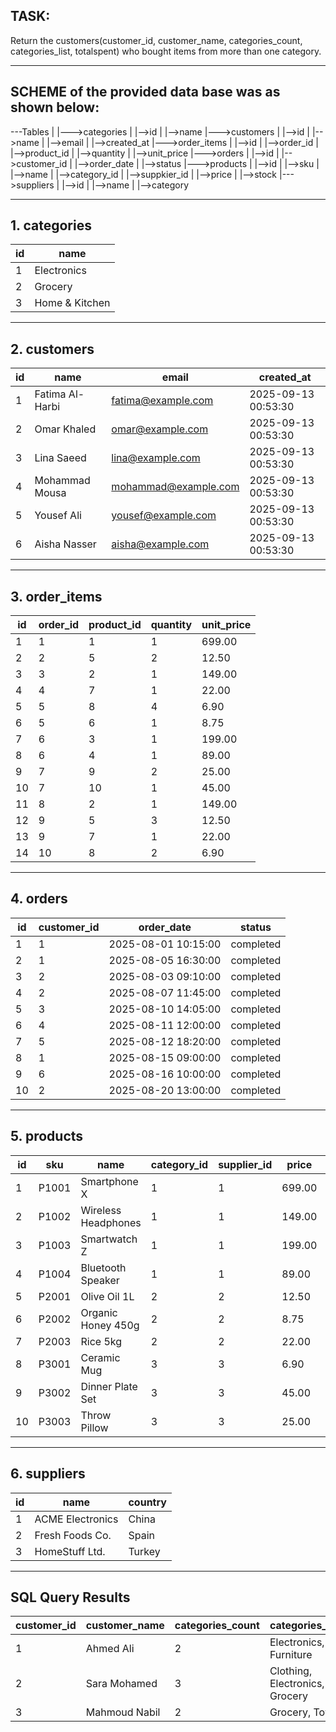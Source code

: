 ## TASK:
Return the customers(customer_id, customer_name, categories_count, categories_list, totalspent) who bought items from more than one category.

---

## SCHEME of the provided data base was as shown below:
---Tables
        |
        |--->categories
        |             |-->id
        |             |-->name
        |--->customers
        |            |-->id
        |            |-->name
        |            |-->email
        |            |-->created_at
        |--->order_items
        |              |-->id
        |              |-->order_id
        |              |-->product_id
        |              |-->quantity
        |              |-->unit_price
        |--->orders
        |          |-->id
        |          |-->customer_id
        |          |-->order_date
        |          |-->status
        |--->products
        |           |-->id
        |           |-->sku
        |           |-->name
        |           |-->category_id
        |           |-->suppkier_id
        |           |-->price
        |           |-->stock
        |--->suppliers
        |            |-->id
        |            |-->name
        |            |-->category
                  
---
  
## 1. categories
| id | name           |
|----|----------------|
| 1  | Electronics    |
| 2  | Grocery        |
| 3  | Home & Kitchen |

---

## 2. customers
| id | name             | email                | created_at           |
|----|------------------|----------------------|----------------------|
| 1  | Fatima Al-Harbi  | fatima@example.com   | 2025-09-13 00:53:30 |
| 2  | Omar Khaled      | omar@example.com     | 2025-09-13 00:53:30 |
| 3  | Lina Saeed       | lina@example.com     | 2025-09-13 00:53:30 |
| 4  | Mohammad Mousa   | mohammad@example.com | 2025-09-13 00:53:30 |
| 5  | Yousef Ali       | yousef@example.com   | 2025-09-13 00:53:30 |
| 6  | Aisha Nasser     | aisha@example.com    | 2025-09-13 00:53:30 |

---

## 3. order_items
| id | order_id | product_id | quantity | unit_price |
|----|----------|------------|----------|------------|
| 1  | 1        | 1          | 1        | 699.00     |
| 2  | 2        | 5          | 2        | 12.50      |
| 3  | 3        | 2          | 1        | 149.00     |
| 4  | 4        | 7          | 1        | 22.00      |
| 5  | 5        | 8          | 4        | 6.90       |
| 6  | 5        | 6          | 1        | 8.75       |
| 7  | 6        | 3          | 1        | 199.00     |
| 8  | 6        | 4          | 1        | 89.00      |
| 9  | 7        | 9          | 2        | 25.00      |
| 10 | 7        | 10         | 1        | 45.00      |
| 11 | 8        | 2          | 1        | 149.00     |
| 12 | 9        | 5          | 3        | 12.50      |
| 13 | 9        | 7          | 1        | 22.00      |
| 14 | 10       | 8          | 2        | 6.90       |

---

## 4. orders
| id | customer_id | order_date           | status    |
|----|-------------|----------------------|-----------|
| 1  | 1           | 2025-08-01 10:15:00 | completed |
| 2  | 1           | 2025-08-05 16:30:00 | completed |
| 3  | 2           | 2025-08-03 09:10:00 | completed |
| 4  | 2           | 2025-08-07 11:45:00 | completed |
| 5  | 3           | 2025-08-10 14:05:00 | completed |
| 6  | 4           | 2025-08-11 12:00:00 | completed |
| 7  | 5           | 2025-08-12 18:20:00 | completed |
| 8  | 1           | 2025-08-15 09:00:00 | completed |
| 9  | 6           | 2025-08-16 10:00:00 | completed |
| 10 | 2           | 2025-08-20 13:00:00 | completed |

---

## 5. products
| id | sku   | name                 | category_id | supplier_id | price  | stock |
|----|-------|----------------------|-------------|-------------|--------|-------|
| 1  | P1001 | Smartphone X         | 1           | 1           | 699.00 | 50    |
| 2  | P1002 | Wireless Headphones  | 1           | 1           | 149.00 | 120   |
| 3  | P1003 | Smartwatch Z         | 1           | 1           | 199.00 | 75    |
| 4  | P1004 | Bluetooth Speaker    | 1           | 1           | 89.00  | 65    |
| 5  | P2001 | Olive Oil 1L         | 2           | 2           | 12.50  | 200   |
| 6  | P2002 | Organic Honey 450g   | 2           | 2           | 8.75   | 80    |
| 7  | P2003 | Rice 5kg             | 2           | 2           | 22.00  | 60    |
| 8  | P3001 | Ceramic Mug          | 3           | 3           | 6.90   | 300   |
| 9  | P3002 | Dinner Plate Set     | 3           | 3           | 45.00  | 40    |
| 10 | P3003 | Throw Pillow         | 3           | 3           | 25.00  | 90    |

---

## 6. suppliers
| id | name             | country |
|----|------------------|---------|
| 1  | ACME Electronics | China   |
| 2  | Fresh Foods Co.  | Spain   |
| 3  | HomeStuff Ltd.   | Turkey  |

---

## SQL Query Results

| customer_id | customer_name | categories_count | categories_list                | totalspent |
|-------------|---------------|------------------|--------------------------------|------------|
| 1           | Ahmed Ali     | 2                | Electronics, Furniture         | 1250.00    |
| 2           | Sara Mohamed  | 3                | Clothing, Electronics, Grocery | 980.50     |
| 3           | Mahmoud Nabil | 2                | Grocery, Toys                  | 410.00     |

  

     
   
